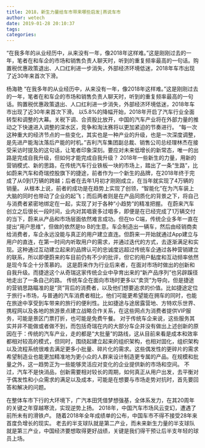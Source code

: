 ```yaml
---
title: 2018，新生力量给车市带来哪些启发|燕说车市
author: wetech
date: 2019-01-28 20:10:37
tags: 
categories: 
---
```

“在我多年的从业经历中，从来没有一年，像2018年这样难。”这是刚刚过去的一年，笔者在和车企的市场和销售负责人聊天时，听到的重复频率最高的一句话。购置税优惠政策退出、人口红利进一步消失，外部经济环境低迷，2018年车市出现了近30年来首次下滑。
<!-- more -->
杨海艳
“在我多年的从业经历中，从来没有一年，像2018年这样难。”这是刚刚过去的一年，笔者在和车企的市场和销售负责人聊天时，听到的重复频率最高的一句话。购置税优惠政策退出、人口红利进一步消失，外部经济环境低迷，2018年车市出现了近30年来首次下滑。
以5.8%的降幅开始，2018年开启了汽车行业全面转型和调整的大幕。关税下调、合资股比放开，中国的汽车产业将在外部力量的推动之下快速进入调整的深水区，竞争和淘汰赛将以更加紧迫的节奏进行。
“每一次这种重大的经济节点的一些变化，其实也是一种产业的升级，也是一次深度调整，是先进产能淘汰落后产能的时机。”吉利汽车集团副总裁、销售公司总经理林杰在接受采访时提及的这句话，让笔者印象深刻。要应对未来低增长的新常态，唯一的出路是完成自我升级，但如何才能完成自我升级？
2018年一些新生的力量，用新的营销模式、新的思路，在传统汽车行业铁板一块的市场上，踏出了一条“生路”，比如蔚来汽车和奇瑞控股旗下的捷途，前者作为一个新生的品牌，在2018年终于完成了从0到1万辆的跨越；后者在去年1月初才刚刚成立，在当年就实现了4万辆的销量。
从根本上说，前者的成功是在趋势上实现了创领，“智能化”在为汽车装上大脑的同时也带动了企业的起飞；而后两者则是在产品同质化的背景之下，将自己与消费者紧密地绑定在一起，实现了对于各种“小趋势”的精准把握。
在蔚来汽车创立之后很长一段时间，业内对其唱衰多过唱多，即便是在已经完成了1万辆交付的当下，蔚来从产品和市场层面依然难言成功。但在to C端，传统企业多年一直在提出“用户思维”，但做的依然是to B的生意。车企制造出一辆车，然后由经销商卖给消费者，车企永远没能与真正的用户建立直连。但蔚来一开始就通过App建立与用户的直连，在第一时间内听取用户的需求，并通过迭代的方式，去逐渐满足和实现。这种通过互动建立起来的品牌认可的忠诚度远超过传统车企通过各种营销建立的联系，所以即便蔚来的车目前仍有不少的批评，但它的用户黏度和互动频率依然是现今车企十分羡慕的。
这是蔚来作为行业后来者，在面对市场时做出的创新和自我升级。而捷途这个从奇瑞这家传统企业中孕育出来的“新产品序列”也另辟蹊径地走出了一条自己的路。
传统车企在面向市场时更多以“卖货”为导向，但是捷途的营销思路瞄准的是“货”背后的消费者，以及他们想要追求的价值。比如捷途定位于旅行+市场，与普通的汽车消费者相比，他们可能更希望能在拥车的同时，也能在旅途中享受到车带来的旅行的便利性。比如捷途与途居露营地、方特欢乐世界、携程网以及各地的旅游景点建立战略合作关系，在这些网点为消费者提供VIP服务，可能是景区门票打折，也可能是免费午餐。
对于传统车企来说，这些服务其实并非不能做或者做不到，而包括奇瑞在内的大部分车企并没有做出上述创新的原因在于：传统的汽车产业，走的都是“大批量”的路线，这从目前来看是成本和效率都相对较高的模式，但同时，围绕起建立起来的组织架构，也相对固化，组织架构以及流程系统很难去满足更多小批量、碎片化的需求。这些偶发性的更碎片的需求希望制造业也能更加精准地为更小众的人群来设计制造更专属的产品。在规模和批量之外，这一趋势正为一些能够灵活应对变化的企业提供新的市场和空间。
不过，汽车不是快消品，创新需要相对较长的周期，如何真正从用户出发，去平衡对于偶发性和小众需求的满足以及成本，可能是在想要与市场走势对抗时，首先要回答和解决的问题。
 
 
在整体车市下行的大环境下，广汽本田凭借梦想强基，全体系发力，在其20周年的关键之年穿越寒流，实现逆势上扬。
2018年，中国汽车市场风云变幻，遭遇了前所未有的滑铁卢。
随着2018年全年成绩单的公布，中国车市不得不接受28年来首度负增长的现实。
老去的半支球队就是第二产业，而未来新生力量的半支球队就是第三产业，中国经济要想取得更好战绩，关键是我们得干预让后半支年轻的球员上场。
